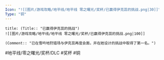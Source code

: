 ```yaml
---
Icon: "![[图片/游戏攻略/地平线/地平线 零之曙光/奖杯/已赢得伊克蕊的挑战.png|30]]"
Type: "铜"
---
```

```ad-common-bronze-trophy
title: (Title:: "已赢得伊克蕊的挑战")
![[图片/游戏攻略/地平线/地平线 零之曙光/奖杯/已赢得伊克蕊的挑战.png|100]]

(Comment:: "已在雪吟地狩猎场与伊克蕊再度会面，并在她设计的挑战中取得了第一名。")
```

#地平线/零之曙光/奖杯/DLC #奖杯 #铜
